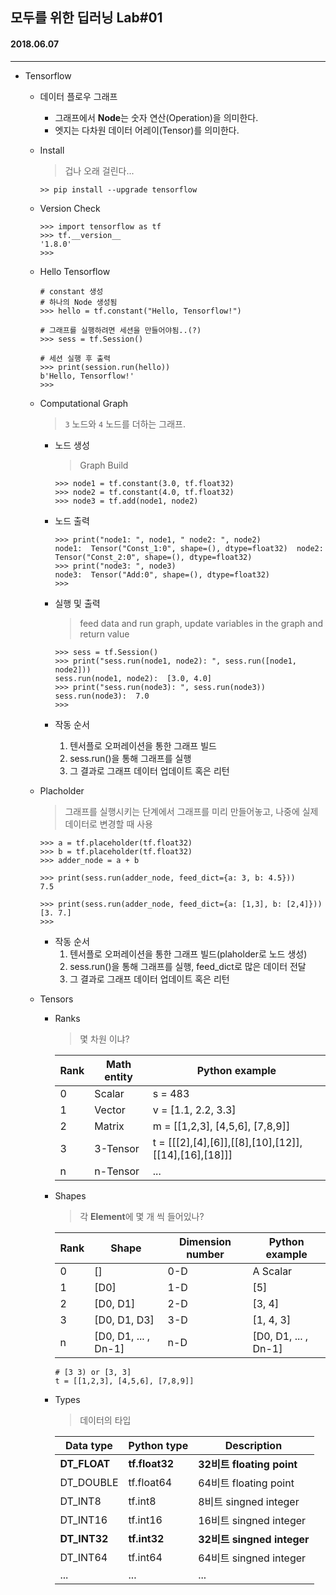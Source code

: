 ## 모두를 위한 딥러닝 Lab#01
#### 2018.06.07

---

- Tensorflow	
	- 데이터 플로우 그래프
		- 그래프에서 **Node**는 숫자 연산(Operation)을 의미한다.
		- 엣지는 다차원 데이터 어레이(Tensor)를 의미한다.
	- Install
		> 겁나 오래 걸린다...

		```
		>> pip install --upgrade tensorflow
		```
		
	- Version Check

		```
		>>> import tensorflow as tf
		>>> tf.__version__
		'1.8.0'
		>>>
		``` 	 
		
	- Hello Tensorflow
		
		```
		# constant 생성
		# 하나의 Node 생성됨
		>>> hello = tf.constant("Hello, Tensorflow!")
		
		# 그래프를 실행하려면 세션을 만들어야됨..(?)
		>>> sess = tf.Session()
		
		# 세션 실행 후 출력
		>>> print(session.run(hello))
		b'Hello, Tensorflow!'
		>>>
		```
	
	- Computational Graph

		> ```3``` 노드와 ```4``` 노드를 더하는 그래프.
		
		- 노드 생성 

			> Graph Build

			```
			>>> node1 = tf.constant(3.0, tf.float32)
			>>> node2 = tf.constant(4.0, tf.float32)
			>>> node3 = tf.add(node1, node2)
			```
			
		- 노드 출력 

			```
			>>> print("node1: ", node1, " node2: ", node2)
			node1:  Tensor("Const_1:0", shape=(), dtype=float32)  node2:  Tensor("Const_2:0", shape=(), dtype=float32)	
			>>> print("node3: ", node3)
			node3:  Tensor("Add:0", shape=(), dtype=float32)
			>>>
			```
			
		- 실행 및 출력 

			> feed data and run graph, update variables in the graph and return value
		
			```
			>>> sess = tf.Session()
			>>> print("sess.run(node1, node2): ", sess.run([node1, node2]))
			sess.run(node1, node2):  [3.0, 4.0]
			>>> print("sess.run(node3): ", sess.run(node3))
			sess.run(node3):  7.0
			>>>
			```
			
		- 작동 순서
			1. 텐서플로 오퍼레이션을 통한 그래프 빌드
			2. sess.run()을 통해 그래프를 실행
			3. 그 결과로 그래프 데이터 업데이트 혹은 리턴
		
	- Placholder
		
		> 그래프를 실행시키는 단계에서 그래프를 미리 만들어놓고, 나중에 실제 데이터로 변경할 때 사용
		
		```
		>>> a = tf.placeholder(tf.float32)
		>>> b = tf.placeholder(tf.float32)
		>>> adder_node = a + b
		
		>>> print(sess.run(adder_node, feed_dict={a: 3, b: 4.5}))
		7.5
		
		>>> print(sess.run(adder_node, feed_dict={a: [1,3], b: [2,4]}))
		[3. 7.]
		>>> 
		```
	
		- 작동 순서
			1. 텐서플로 오퍼레이션을 통한 그래프 빌드(plaholder로 노드 생성)
			2. sess.run()을 통해 그래프를 실행, feed_dict로 많은 데이터 전달
			3. 그 결과로 그래프 데이터 업데이트 혹은 리턴

	- Tensors

		- Ranks

			> 몇 차원 이냐?
			
			|Rank|Math entity| Python example|
			---|---|---
			0|Scalar| s = 483
			1|Vector| v = [1.1, 2.2, 3.3]
			2|Matrix| m = [[1,2,3], [4,5,6], [7,8,9]]
			3|3-Tensor| t = [[[2],[4],[6]],[[8],[10],[12]],[[14],[16],[18]]]
			n|n-Tensor| ...
		
		- Shapes
			
			> 각 **Element**에 몇 개 씩 들어있나?
			
			|Rank|Shape|Dimension number|Python example|
			---|---|---|---
			0|[]|0-D| A Scalar
			1|[D0]|1-D| [5]
			2|[D0, D1]|2-D| [3, 4]
			3|[D0, D1, D3]|3-D| [1, 4, 3]
			n|[D0, D1, ... , Dn-1]|n-D| [D0, D1, ... , Dn-1]
			
			```
			# [3 3) or [3, 3]
			t = [[1,2,3], [4,5,6], [7,8,9]]
			```
			
		- Types

			> 데이터의 타입
			
			|Data type|Python type|Description|
			---|---|---
			**DT_FLOAT**|**tf.float32**|**32비트 floating point**
			DT_DOUBLE|tf.float64|64비트 floating point
			DT_INT8|tf.int8|8비트 singned integer
			DT_INT16|tf.int16|16비트 singned integer
			**DT_INT32**|**tf.int32**|**32비트 singned integer**
			DT_INT64|tf.int64|64비트 singned integer
			...|...|...
			
			
			